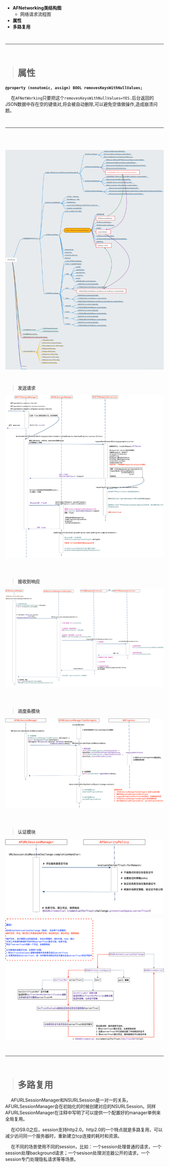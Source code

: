 

- **AFNetworking类结构图**
	- 网络请求流程图 
- **属性**
- **多路复用**



<br/>

***
<br/>

># 属性

**`@property (nonatomic, assign) BOOL removesKeysWithNullValues;`**

&emsp;  在`AFNetWorking`只要把这个`removesKeysWithNullValues=YES.`后台返回的JSON数据中存在空的键值对,将会被自动删除,可以避免空值做操作,造成崩溃问题。


<br/>

***
<br/>

># 

![AF类结构图 <br/> ](https://raw.githubusercontent.com/harleyGit/StudyNotes/master/Pictures/AFNet1.png)

<br/>

> **发送请求**

![ <br/> ](https://raw.githubusercontent.com/harleyGit/StudyNotes/master/Pictures/AFNet2.png)


<br/>
<br/>



> **接收到响应**

![ <br/> ](https://raw.githubusercontent.com/harleyGit/StudyNotes/master/Pictures/AFNet3.png)


<br/>
<br/>



> **进度条模块**

![ <br/> ](https://raw.githubusercontent.com/harleyGit/StudyNotes/master/Pictures/AFNet4.png)


<br/>
<br/>



> **认证模块**

![ <br/> ](https://raw.githubusercontent.com/harleyGit/StudyNotes/master/Pictures/AFNet5.png)

![ <br/> ](https://raw.githubusercontent.com/harleyGit/StudyNotes/master/Pictures/AFNet6.png)





<br/>

***
<br/>




># 多路复用

&emsp; AFURLSessionManager和NSURLSession是一对一的关系，AFURLSessionManager会在初始化的时候创建对应的NSURLSession。同样AFURLSessionManager在注释中写明了可以提供一个配置好的manager单例来全局复用。

&emsp; 在iOS9.0之后，session支持http2.0。http2.0的一个特点就是多路复用，可以减少访问同一个服务器时，重新建立tcp连接的耗时和资源。

&emsp; 在不同的场景使用不同的session，比如：一个session处理普通的请求，一个session处理background请求；一个sesison处理浏览器公开的请求，一个session专门处理隐私请求等等场景。













